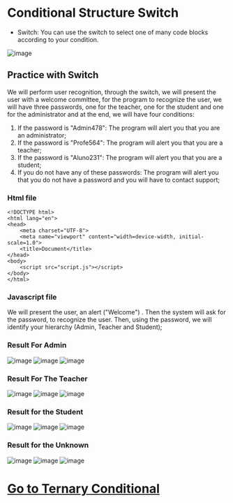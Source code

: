 # Conditional Structure Switch
- Switch: You can use the switch to select one of many code blocks according to your condition.

![image](https://github.com/user-attachments/assets/7cfae8a4-d73d-4a63-9936-ac1a39d3fe63)

## Practice with Switch
We will perform user recognition, through the switch, we will present the user with a welcome committee, for the program to recognize the user, we will have three passwords, one for the teacher, one for the student and one for the administrator and at the end, we will have four conditions:

1. If the password is "Admin478": The program will alert you that you are an administrator;
2. If the password is "Profe564": The program will alert you that you are a teacher;
3. If the password is "Aluno231": The program will alert you that you are a student;
4. If you do not have any of these passwords: The program will alert you that you do not have a password and you will have to contact support;

### Html file
```
<!DOCTYPE html>
<html lang="en">
<head>
    <meta charset="UTF-8">
    <meta name="viewport" content="width=device-width, initial-scale=1.0">
    <title>Document</title>
</head>
<body>
    <script src="script.js"></script>
</body>
</html>
```
### Javascript file 
We will present the user, an alert ("Welcome") . Then the system will ask for the password, to recognize the user. Then, using the password, we will identify your hierarchy (Admin, Teacher and Student);
### Result For Admin 
![image](https://github.com/user-attachments/assets/8ef00737-f49b-4632-8554-1cf4681d890b)
![image](https://github.com/user-attachments/assets/dbda6071-9a97-4c6d-bf8e-cf43e6b319f6)
![image](https://github.com/user-attachments/assets/c3a60feb-b760-4466-837e-a38077bd2425)
### Result For The Teacher
![image](https://github.com/user-attachments/assets/affbd8fe-f0b5-427b-bbed-2b2cfeca8530)
![image](https://github.com/user-attachments/assets/8e30bc2b-4b48-493c-87ce-4a81d2b1b817)
![image](https://github.com/user-attachments/assets/892b6334-6027-4533-9f52-9c6883e29780)
### Result for the Student
![image](https://github.com/user-attachments/assets/606a7941-6581-4bd2-a2da-366f472a46cf)
![image](https://github.com/user-attachments/assets/858d320a-dd39-4e31-aa78-2490e0721205)
![image](https://github.com/user-attachments/assets/4d70ee9f-c282-4ee7-ac81-dc2d9d9dd760)
### Result for the Unknown 
![image](https://github.com/user-attachments/assets/606a7941-6581-4bd2-a2da-366f472a46cf)
![image](https://github.com/user-attachments/assets/9d5a9d06-0818-4a0c-8022-58c22ef496ff)
![image](https://github.com/user-attachments/assets/6e3d0205-cde6-448b-9cea-9332f2e06f6a)

# [Go to Ternary Conditional](https://github.com/Karlos-Eduardo-Mrqs/Construction-Html-Css-Javascript/blob/main/Interaction-Javascript/Module%202%20-%20ConditionalStructure/SwicthAndTernary-%20Number_05/Ternary.md)
